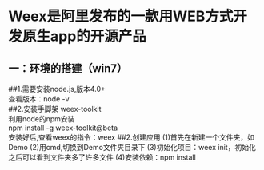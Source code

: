 Weex是阿里发布的一款用WEB方式开发原生app的开源产品
================================================  
一：环境的搭建（win7）
---------------------------
##1.需要安装node.js,版本4.0+      
查看版本：node -v  
##2.安装手脚架 weex-toolkit    
利用node的npm安装  
npm install -g weex-toolkit@beta  
安装好后,查看weex的指令：weex 
##2.创建应用
(1)首先在新建一个文件夹，如Demo
(2)用cmd,切换到Demo文件夹目录下
(3)初始化项目：weex init，初始化之后可以看到文件夹多了许多文件
(4)安装依赖：npm install
